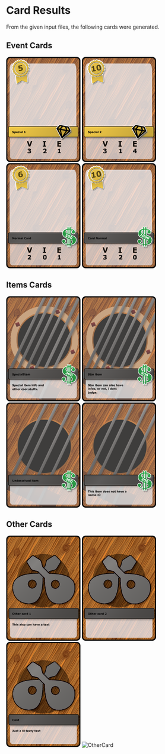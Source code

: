 # Card Results

From the given input files, the following cards were generated.

## Event Cards

<img src="https://github.com/Simbs38/CardGenerator/blob/master/OutPut/Events/Event1.png?raw=true" alt="EventCard" width="200"/>

<img src="https://github.com/Simbs38/CardGenerator/blob/master/OutPut/Events/Event2.png?raw=true" alt="EventCard" width="200"/>

<img src="https://github.com/Simbs38/CardGenerator/blob/master/OutPut/Events/Event3.png?raw=true" alt="EventCard" width="200"/>

<img src="https://github.com/Simbs38/CardGenerator/blob/master/OutPut/Events/Event4.png?raw=true" alt="EventCard" width="200"/>

## Items Cards

<img src="https://github.com/Simbs38/CardGenerator/blob/master/OutPut/Items/Items1.png?raw=true" alt="ItemCard" width="200"/>

<img src="https://github.com/Simbs38/CardGenerator/blob/master/OutPut/Items/Items2.png?raw=true" alt="ItemCard" width="200"/>

<img src="https://github.com/Simbs38/CardGenerator/blob/master/OutPut/Items/Items3.png?raw=true" alt="ItemCard" width="200"/>

<img src="https://github.com/Simbs38/CardGenerator/blob/master/OutPut/Items/Items4.png?raw=true" alt="ItemCard" width="200"/>


## Other Cards

<img src="https://github.com/Simbs38/CardGenerator/blob/master/OutPut/Other/Other1.png?raw=true" alt="OtherCard" width="200"/>

<img src="https://github.com/Simbs38/CardGenerator/blob/master/OutPut/Other/Other2.png?raw=true" alt="OtherCard" width="200"/>

<img src="https://github.com/Simbs38/CardGenerator/blob/master/OutPut/Other/Other3.png?raw=true" alt="OtherCard" width="200"/>

<img src="https://github.com/Simbs38/CardGenerator/blob/master/OutPut/Other/Other4.png?raw=true" alt="OtherCard" width="200"/>


